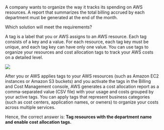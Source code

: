A company wants to organize the way it tracks its spending on AWS resources. A report that summarizes the total billing accrued by each department must be generated at the end of the month.

Which solution will meet the requirements?

A tag is a label that you or AWS assigns to an AWS resource. Each tag consists of a key and a value. For each resource, each tag key must be unique, and each tag key can have only one value. You can use tags to organize your resources and cost allocation tags to track your AWS costs on a detailed level.

![](https://media.tutorialsdojo.com/cost-allocation-tags-activation.jpg)

After you or AWS applies tags to your AWS resources (such as Amazon EC2 instances or Amazon S3 buckets) and you activate the tags in the Billing and Cost Management console, AWS generates a cost allocation report as a comma-separated value (CSV file) with your usage and costs grouped by your active tags. You can apply tags that represent business categories (such as cost centers, application names, or owners) to organize your costs across multiple services.

Hence, the correct answer is: **Tag resources with the department name and enable cost allocation tags.**


